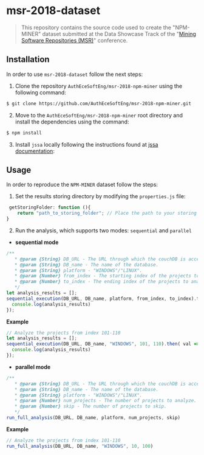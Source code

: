 # msr-2018-dataset
> This repository contains the source code used to create the "NPM-MINER" dataset submitted at the Data Showcase Track of the "[Mining Software Repositories (MSR)](https://2018.msrconf.org/)" conference.

## Installation
In order to use `msr-2018-dataset` follow the next steps:
1. Clone the repository `AuthEceSoftEng/msr-2018-npm-miner` using the following command:
```sh
$ git clone https://github.com/AuthEceSoftEng/msr-2018-npm-miner.git
```
2. Move to the `AuthEceSoftEng/msr-2018-npm-miner` root directory and install the dependencies using the command:
```sh
$ npm install
```
3. Install `jssa` locally following the instructions found at [jssa documentation](https://github.com/cyclopt/jssa/blob/master/README.md):

## Usage
In order to reproduce the `NPM-MINER` dataset follow the steps:
1. Set the results storing directory by modifying the `properties.js` file:
```javascript
 getStoringFolder: function (){
    return "path_to_storing_folder"; // Place the path to your storing folder
}
```
2. Run the analysis, which supports two modes: `sequential` and `parallel`
- **sequential mode**
```javascript
/**
   * @param {String} DB_URL - The URL through which the couchDB is accessible.
   * @param {String} DB_name - The name of the database.
   * @param {String} platform - "WINDOWS"/"LINUX".
   * @param {Number} from_index - The starting index of the projects to analyze.
   * @param {Number} to_index - The ending index of the projects to analyze.
   */
let analysis_results = [];
sequential_execution(DB_URL, DB_name, platform, from_index, to_index).then( val =>{
  console.log(analysis_results)
});
```
**Example**
```javascript
// Analyze the projects from index 101-110
let analysis_results = [];
sequential_execution(DB_URL, DB_name, "WINDOWS", 101, 110).then( val =>{
  console.log(analysis_results)
});
```
- **parallel mode**
```javascript
/**
   * @param {String} DB_URL - The URL through which the couchDB is accessible.
   * @param {String} DB_name - The name of the database.
   * @param {String} platform - "WINDOWS"/"LINUX".
   * @param {Number} num_projects - The number of projects to analyze.
   * @param {Number} skip - The number of projects to skip.
   */
run_full_analysis(DB_URL, DB_name, platform, num_projects, skip)
```
**Example**
```javascript
// Analyze the projects from index 101-110
run_full_analysis(DB_URL, DB_name, "WINDOWS", 10, 100)
```